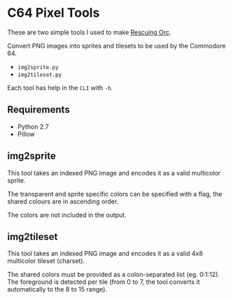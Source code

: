 # C64 Pixel Tools

These are two simple tools I used to make [Rescuing Orc](https://www.usebox.net/jjm/rescuing-orc/).

Convert PNG images into sprites and tilesets to be used by the Commodore 64.

 * `img2sprite.py`
 * `img2tileset.py`

Each tool has help in the `CLI` with `-h`.

## Requirements

 * Python 2.7
 * Pillow

##  img2sprite

This tool takes an indexed PNG image and encodes it as a valid multicolor
sprite.

The transparent and sprite specific colors can be specified with a flag,
the shared colours are in ascending order.

The colors are not included in the output.

## img2tileset

This tool takes an indexed PNG image and encodes it as a valid 4x8 multicolor
tileset (charset).

The shared colors must be provided as a colon-separated list (eg. 0:1:12). The
foreground is detected per tile (from 0 to 7, the tool converts it
automatically to the 8 to 15 range).

